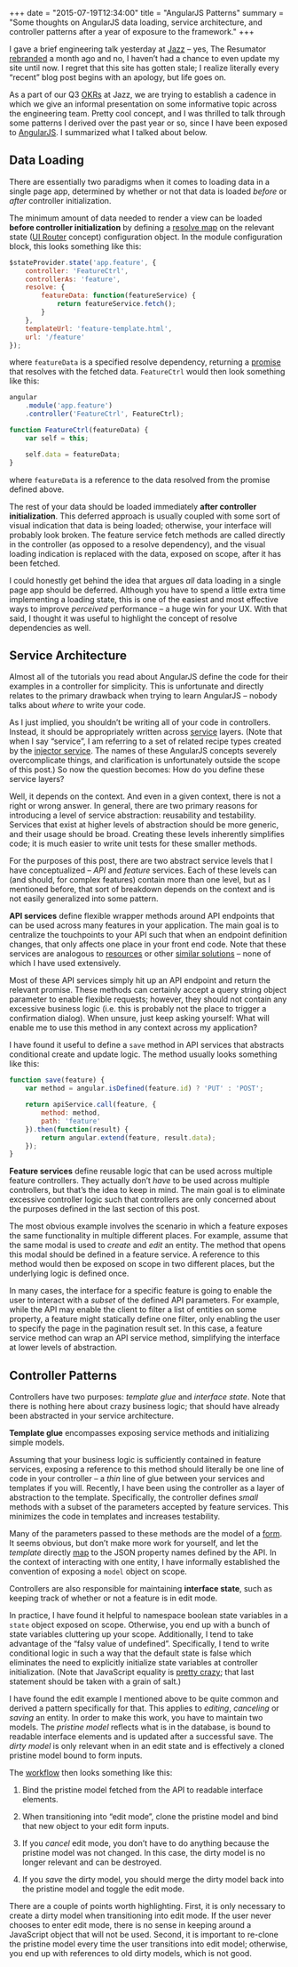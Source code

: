 +++
date = "2015-07-19T12:34:00"
title = "AngularJS Patterns"
summary = "Some thoughts on AngularJS data loading, service architecture, and controller patterns after a year of exposure to the framework."
+++

I gave a brief engineering talk yesterday at [Jazz](https://jazz.co) – yes, The Resumator [rebranded](https://jazz.co/blog/the-resumator-is-now-jazz) a month ago and no, I haven’t had a chance to even update my site until now. I regret that this site has gotten stale; I realize literally every “recent” blog post begins with an apology, but life goes on.

As a part of our Q3 [OKRs](https://en.wikipedia.org/wiki/OKR) at Jazz, we are trying to establish a cadence in which we give an informal presentation on some informative topic across the engineering team. Pretty cool concept, and I was thrilled to talk through some patterns I derived over the past year or so, since I have been exposed to [AngularJS](https://angularjs.org/). I summarized what I talked about below.

## Data Loading

There are essentially two paradigms when it comes to loading data in a single page app, determined by whether or not that data is loaded _before_ or _after_ controller initialization.

The minimum amount of data needed to render a view can be loaded **before controller initialization** by defining a [resolve map](https://docs.angularjs.org/api/ngRoute/provider/$routeProvider) on the relevant state ([UI Router](http://angular-ui.github.io/ui-router/site/#/api/ui.router) concept) configuration object. In the module configuration block, this looks something like this:

```javascript
$stateProvider.state('app.feature', {
    controller: 'FeatureCtrl',
    controllerAs: 'feature',
    resolve: {
        featureData: function(featureService) {
            return featureService.fetch();
        }
    },
    templateUrl: 'feature-template.html',
    url: '/feature'
});
```

where `featureData` is a specified resolve dependency, returning a [promise](https://docs.angularjs.org/api/ng/service/$q) that resolves with the fetched data. `FeatureCtrl` would then look something like this:

```javascript
angular
    .module('app.feature')
    .controller('FeatureCtrl', FeatureCtrl);

function FeatureCtrl(featureData) {
    var self = this;

    self.data = featureData;
}
```

where `featureData` is a reference to the data resolved from the promise defined above.

The rest of your data should be loaded immediately **after controller initialization**. This deferred approach is usually coupled with some sort of visual indication that data is being loaded; otherwise, your interface will probably look broken. The feature service fetch methods are called directly in the controller (as opposed to a resolve dependency), and the visual loading indication is replaced with the data, exposed on scope, after it has been fetched.

I could honestly get behind the idea that argues _all_ data loading in a single page app should be deferred. Although you have to spend a little extra time implementing a loading state, this is one of the easiest and most effective ways to improve _perceived_ performance – a huge win for your UX. With that said, I thought it was useful to highlight the concept of resolve dependencies as well.

## Service Architecture

Almost all of the tutorials you read about AngularJS define the code for their examples in a controller for simplicity. This is unfortunate and directly relates to the primary drawback when trying to learn AngularJS – nobody talks about _where_ to write your code.

As I just implied, you shouldn’t be writing all of your code in controllers. Instead, it should be appropriately written across [service](https://docs.angularjs.org/guide/providers) layers. (Note that when I say “service”, I am referring to a set of related recipe types created by the [injector service](https://docs.angularjs.org/api/auto/service/$injector). The names of these AngularJS concepts severely overcomplicate things, and clarification is unfortunately outside the scope of this post.) So now the question becomes: How do you define these service layers?

Well, it depends on the context. And even in a given context, there is not a right or wrong answer. In general, there are two primary reasons for introducing a level of service abstraction: reusability and testability. Services that exist at higher levels of abstraction should be more generic, and their usage should be broad. Creating these levels inherently simplifies code; it is much easier to write unit tests for these smaller methods.

For the purposes of this post, there are two abstract service levels that I have conceptualized – _API_ and _feature_ services. Each of these levels can (and should, for complex features) contain more than one level, but as I mentioned before, that sort of breakdown depends on the context and is not easily generalized into some pattern.

<a name="api-services"></a>**API services** define flexible wrapper methods around API endpoints that can be used across many features in your application. The main goal is to centralize the touchpoints to your API such that when an endpoint definition changes, that only affects one place in your front end code. Note that these services are analogous to [resources](https://docs.angularjs.org/api/ngResource/service/$resource) or other [similar solutions](https://github.com/mgonto/restangular) – none of which I have used extensively.

Most of these API services simply hit up an API endpoint and return the relevant promise. These methods can certainly accept a query string object parameter to enable flexible requests; however, they should not contain any excessive business logic (i.e. this is probably not the place to trigger a confirmation dialog). When unsure, just keep asking yourself: What will enable me to use this method in any context across my application?

I have found it useful to define a `save` method in API services that abstracts conditional create and update logic. The method usually looks something like this:

```javascript
function save(feature) {
    var method = angular.isDefined(feature.id) ? 'PUT' : 'POST';

    return apiService.call(feature, {
        method: method,
        path: 'feature'
    }).then(function(result) {
        return angular.extend(feature, result.data);
    });
}
```

<a name="feature-services"></a>**Feature services** define reusable logic that can be used across multiple feature controllers. They actually don’t _have_ to be used across multiple controllers, but that’s the idea to keep in mind. The main goal is to eliminate excessive controller logic such that controllers are only concerned about the purposes defined in the last section of this post.

The most obvious example involves the scenario in which a feature exposes the same functionality in multiple different places. For example, assume that the same modal is used to _create_ and _edit_ an entity. The method that opens this modal should be defined in a feature service. A reference to this method would then be exposed on scope in two different places, but the underlying logic is defined once.

In many cases, the interface for a specific feature is going to enable the user to interact with a _subset_ of the defined API parameters. For example, while the API may enable the client to filter a list of entities on some property, a feature might statically define one filter, only enabling the user to specify the page in the pagination result set. In this case, a feature service method can wrap an API service method, simplifying the interface at lower levels of abstraction.

## Controller Patterns

Controllers have two purposes: _template glue_ and _interface state_. Note that there is nothing here about crazy business logic; that should have already been abstracted in your service architecture.

**Template glue** encompasses exposing service methods and initializing simple models.

Assuming that your business logic is sufficiently contained in feature services, exposing a reference to this method should literally be one line of code in your controller – a _thin_ line of glue between your services and templates if you will. Recently, I have been using the controller as a layer of abstraction to the template. Specifically, the controller defines _small_ methods with a subset of the parameters accepted by feature services. This minimizes the code in templates and increases testability.

Many of the parameters passed to these methods are the model of a [form](https://docs.angularjs.org/guide/forms). It seems obvious, but don’t make more work for yourself, and let the _template_ directly [map](https://docs.angularjs.org/api/ng/directive/ngModel) to the JSON property names defined by the API. In the context of interacting with one entity, I have informally established the convention of exposing a `model` object on scope.

Controllers are also responsible for maintaining **interface state**, such as keeping track of whether or not a feature is in edit mode.

In practice, I have found it helpful to namespace boolean state variables in a `state` object exposed on scope. Otherwise, you end up with a bunch of state variables cluttering up your scope. Additionally, I tend to take advantage of the “falsy value of undefined”. Specifically, I tend to write conditional logic in such a way that the default state is false which eliminates the need to explicitly initialize state variables at controller initialization. (Note that JavaScript equality is [pretty crazy](https://dorey.github.io/JavaScript-Equality-Table/); that last statement should be taken with a grain of salt.)

I have found the edit example I mentioned above to be quite common and derived a pattern specifically for that. This applies to _editing_, _canceling_ or _saving_ an entity. In order to make this work, you have to maintain two models. The _pristine model_ reflects what is in the database, is bound to readable interface elements and is updated after a successful save. The _dirty model_ is only relevant when in an edit state and is effectively a cloned pristine model bound to form inputs.

The [workflow](http://cl.ly/0A3P1F2P0e1I) then looks something like this:

1. Bind the pristine model fetched from the API to readable interface elements.

2. When transitioning into “edit mode”, clone the pristine model and bind that new object to your edit form inputs.

3. If you _cancel_ edit mode, you don’t have to do anything because the pristine model was not changed. In this case, the dirty model is no longer relevant and can be destroyed.

4. If you _save_ the dirty model, you should merge the dirty model back into the pristine model and toggle the edit mode.

There are a couple of points worth highlighting. First, it is only necessary to create a dirty model when transitioning into edit mode. If the user never chooses to enter edit mode, there is no sense in keeping around a JavaScript object that will not be used. Second, it is important to re-clone the pristine model every time the user transitions into edit model; otherwise, you end up with references to old dirty models, which is not good.
